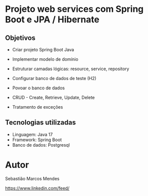 # Projeto web services com Spring Boot e JPA / Hibernate 

## Objetivos 

- Criar projeto Spring Boot Java 

- Implementar modelo de domínio 

- Estruturar camadas lógicas: resource, service, repository 

- Configurar banco de dados de teste (H2) 

- Povoar o banco de dados 

- CRUD - Create, Retrieve, Update, Delete 

- Tratamento de exceções 

## Tecnologias utilizadas

- Linguagem: Java 17
- Framework: Spring Boot
- Banco de dados: Postgresql

# Autor

Sebastião Marcos Mendes

https://www.linkedin.com/feed/
